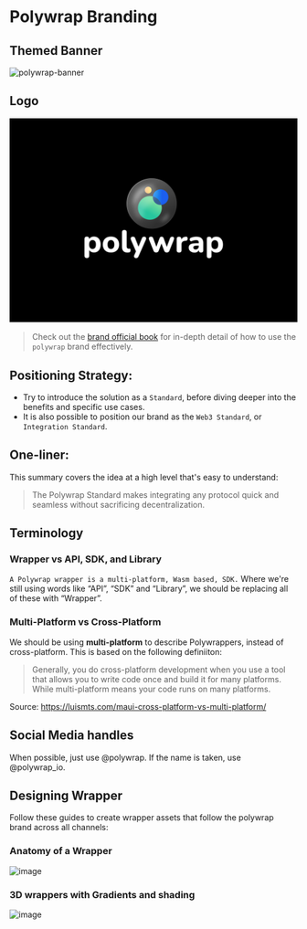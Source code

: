 # Polywrap Branding

## Themed Banner
![polywrap-banner](https://user-images.githubusercontent.com/12145726/140437007-d2b8c969-df29-4a43-906a-d5400b4394ac.png)

## Logo
![polywrap](./polywrap_ID_Originals/1-original_black_bg/polywrap_ID_Original_Black.jpg)  

> Check out the [brand official book](./Polywrap_Brandbook_public_2021.pdf) for in-depth detail of how to use the `polywrap` brand effectively.

## Positioning Strategy:
- Try to introduce the solution as a `Standard`, before diving deeper into the benefits and specific use cases.  
- It is also possible to position our brand as the `Web3 Standard`, or `Integration Standard`.  

## One-liner:
This summary covers the idea at a high level that's easy to understand:  
> The Polywrap Standard makes integrating any protocol quick and seamless without sacrificing decentralization.  

## Terminology

### Wrapper vs API, SDK, and Library
`A Polywrap wrapper is a multi-platform, Wasm based, SDK.`
Where we're still using words like “API”, “SDK” and “Library”, we should be replacing all of these with “Wrapper”.


### Multi-Platform vs Cross-Platform
We should be using **multi-platform** to describe Polywrappers, instead of cross-platform. This is based on the following definiiton:  
> Generally, you do cross-platform development when you use a tool that allows you to write code once and build it for many platforms. While multi-platform means your code runs on many platforms.  

Source: https://luismts.com/maui-cross-platform-vs-multi-platform/  


## Social Media handles

When possible, just use @polywrap. If the name is taken, use @polywrap_io.


## Designing  Wrapper

Follow these guides to create wrapper assets that follow the polywrap brand across all channels: 

### Anatomy of a Wrapper
![image](https://user-images.githubusercontent.com/12145726/163670308-6754a25d-1de0-4d62-b579-dc8719424cd7.png)

### 3D wrappers with Gradients and shading
![image](https://user-images.githubusercontent.com/12145726/163670277-0ba6bc97-d77e-4b9c-9b18-2f779b6ef4f6.png)






